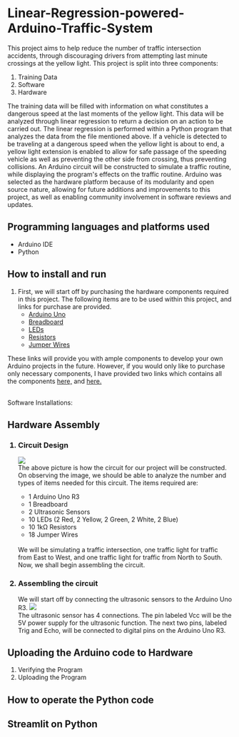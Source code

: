 # Linear-Regression-powered-Arduino-Traffic-System
This project aims to help reduce the number of traffic intersection accidents, through discouraging drivers from attempting last minute crossings at the yellow light. This project is split into three components:
<ol>
<li>
Training Data
</li>
<li>
Software
</li>
<li>
Hardware
</li>
</ol>
The training data will be filled with information on what constitutes a dangerous speed at the last moments of the yellow light. This data will be analyzed through linear regression to return a decision on an action to be carried out. The linear regression is performed within a Python program that analyzes the data from the file mentioned above. If a vehicle is detected to be traveling at a dangerous speed when the yellow light is about to end, a yellow light extension is enabled to allow for safe passage of the speeding vehicle as well as preventing the other side from crossing, thus preventing collisions. An Arduino circuit will be constructed to simulate a traffic routine, while displaying the program's effects on the traffic routine. Arduino was selected as the hardware platform because of its modularity and open source nature, allowing for future additions and improvements to this project, as well as enabling community involvement in software reviews and updates.

## Programming languages and platforms used
<ul>
<li>
Arduino IDE
</li>
<li>
Python  
</li>
</ul>

## How to install and run
<ol>
  <li>
    First, we will start off by purchasing the hardware components required in this project. The following items are to be used within this project, and links for purchase are provided.
    <ul>
      <li>
        <a href="https://www.amazon.com/ATmega328P-Arduino-Compatible-Arduino-Voltage-Compatible/dp/B0CNH9D8VJ/ref=sr_1_5?crid=301KQH9GG8JPD&dib=eyJ2IjoiMSJ9.MazmhFfn-DF8W5oyX_S-tMmyamo23ZnK5izmXEoY4SOfPqgwi8JSG4-FEPokno20LZv03zfQbFBrypHp7Um6U6mwDdOrOkMl2Ac6f2FPei99js0rVjgCa9FqnsxgtiAH-d4-L6BTfAUsJKq2F09z6IARVX2FcwoUSJo4dWlLtuxf32HjaWEx9zM3BN8psAVWZdx-PVEN9n_1cSUszzuojIrZqbJ-CraA9VLVmE6XM4t5oxSxRSavowwq8OhPbTkqh5dMokyiav3mesFF8fyUeoeh_tgq3AEitnEVD0ZZE2k.t2Hit73Zz3B-NPn_m05W4vKW-4jQRrRoKmpqbqZZaUw&dib_tag=se&keywords=arduino+uno+r3&qid=1716607435&s=electronics&sprefix=arduino+uno+r3%2Celectronics%2C217&sr=1-5">Arduino Uno</a>
      </li>
      <li>
        <a href="https://www.amazon.com/DEYUE-breadboard-Set-Prototype-Board/dp/B07LFD4LT6/ref=sr_1_3?crid=24ZV8GYXJCE5X&dib=eyJ2IjoiMSJ9.0XjhQpvsxVGvVwki4XDjTdziZtM7NtJzJKlf3z7Il1QmzRSz_j9yeoNHP2hXpFnmgeCc4MOwWlHv2ezk8d1UJuR5fH1-r-5-Q2f62ZiWHZz8mkZT27zlzVrO9uzGhQ1HCKFJpLOUruIqnFm-ZAPDkOTnRmZCbFvzN_L5GNxmUIXYXelAoI3YuUMhzgI9-B3D3ZKmKurZ67hhL97GEwuQRUQbhUPHR__oj6UCzMjmDsM.jK8x94-HZKVr9tUCIAAljNYZijbNrj7ZmfLcmO_7AGg&dib_tag=se&keywords=breadboard&qid=1717022815&sprefix=breadboard%2Caps%2C105&sr=8-3">Breadboard</a>
      </li>
      <li>
        <a href="https://www.amazon.com/MCIGICM-Circuit-Assorted-Science-Experiment/dp/B07PG84V17/ref=sr_1_3?dib=eyJ2IjoiMSJ9.b7ufUOS8MkW6Hm7aEmixGNbvN1ezApUaqucbPDD4HeBIzkA25YUIp5ZJJtzq8H9E9bTt3kPL8sVLBKUkVO8OdIYjwy73Q2Wu_cA3pTsKAZRSkMsvVRVd72OEFWMeK2EZiuMQ9TjT3A6DC63Unc4hQ5gkXPYISbbpKzKYiwy_E9yCHqWiUMTyWRbTZzIWk0hSPkRury-qObKYuiLQHOty-nGZwNI6WtHQo45LcWqt0Lo.UoAm4TrwEVEGWTLQbBMnPAa8sU4yNN58YdN0Nq0zAt0&dib_tag=se&keywords=led%2Barduino&qid=1716771681&sr=8-3&th=1">LEDs</a>
      </li>
      <li>
        <a href="https://www.amazon.com/Resistors-Assortment-Tolerance-Excellently-Breadboards/dp/B07D2Z45CG/ref=sr_1_3?crid=HVZ7MF2HYZ48&dib=eyJ2IjoiMSJ9.NkKUS8ov2i3GlBJLPLMMHxZ9Q0psaPXkJQdAAbDEu3Xvqn_2_5a1KLkVUcKNSCmVywiPR-9bcmGI-QbR7JHrIL7XKWFfNHluUqIr_zBHzUfCTM0l98KgN1h06mLgwMzPJchhbsJVoplyDk89IboM16xaVGHA1Dgea768HupZKXv9xmN1flPdSTRq6irSuyUdk259XjwRJuomsplNw2XdI8ESU6JF73ythoQHTA_HIr4._iicuXApAkztkvDy8owN4ImVy5ZUfFEpMKf-psij17g&dib_tag=se&keywords=arduino+resistors&qid=1716771842&sprefix=arduino+resistors%2Caps%2C109&sr=8-3">Resistors</a>
      </li>
      <li>
        <a href="https://www.amazon.com/Elegoo-EL-CP-004-Multicolored-Breadboard-arduino/dp/B01EV70C78/ref=sr_1_3?crid=22L7ZG39IF9BB&dib=eyJ2IjoiMSJ9.tjHxIQLJsk16_0YVtUGN6aqwkJL6hCuidHoQKI-5vjtAbcUgEXc1QlyA-u9wgMq1wuzWBSEktVpkES_WXYoLPKRPeoMZ_ocMmyMZL_sAF84FFbZk8OarpZdLajR7eha1KoReeCWebPvBNv8hagoolVYMz6imh2GBju0rQ8QLSeyEGFQE3olMW6EqxuKdR_hIx4MhjoehNI22LmQq7FYTAxrBJJ_QlHhBXnhGHD9UCZOjtee6UPo-YzjBOFwrYXAnypPAtpI1hQSLdbE84a0u6ISHnYanqEkiDLU1S_WCl_k.jAdH5ExcokVXXo2SExEjZaqlWRyIHHUh5MycKXGlN3M&dib_tag=se&keywords=arduino+jumper+wires&qid=1716771996&s=electronics&sprefix=arduino+jumper+wires%2Celectronics%2C103&sr=1-3">Jumper Wires</a>
      </li>
    </ul>
  </li>
</ol>
These links will provide you with ample components to develop your own Arduino projects in the future. However, if you would only like to purchase only necessary components, I have provided two links which contains all the components <a href="https://www.amazon.com/ELEGOO-Starter-Tutorial-Compatible-Official/dp/B01DGD2GAO/ref=sr_1_6?crid=3HA2POT1HH3K8&dib=eyJ2IjoiMSJ9.3XHFL9OmzekFEUMRY5K2AiEfMKfKczWMZNuDBQjgbkdbusYGfNhLUab0ubEPpN2CLsRSw-cRDL4_KULt7OIQZDNIjd2qcE4-ZQxq7dEa6P8d0hv6g6nh9UwNwThDrS_mpLJVi3FaPxS7abQoR5vm1FJrcUsBoiRS7KjxF8tXK1E_BOcy5YTbJ7aT51VNsrbJSMBVe9jn7s0tVkjgiJHSKgTGALyGoVERbPqtfToR94I.3bnUYphXJdK9_Z7VPmYoaUG20kAgZY4alalE7r7ELxU&dib_tag=se&keywords=arduino+set&qid=1717023169&sprefix=arduino+set%2Caps%2C94&sr=8-6">here,</a> and <a href="https://www.amazon.com/WWZMDiB-HC-SR04-Ultrasonic-Distance-Measuring/dp/B0B1MJJLJP/ref=sr_1_4?crid=CM0CMPV2T2XB&dib=eyJ2IjoiMSJ9.E2SIkElJhtFWCJCHL5Q6YwwtxyRhETnroFHfs4vAAJODiudL5DQ5XWsGLO8SrIjE0JxzpGDVqTVQ1FoTTNDt5ypj1E1RjN3u0jCxepAAUDaZ2wISH9mwi1WyMutVsjsnBkZaNNhML0sVAGAq60QrYva7RS5xVlqkWqdUxB8uvGKKBdLYVTm4wGW1LOG6YB8zPKREUQlLvSuZoGjnAnR7OBhxXAZBVeKiLwFI33_dLE07kxqh5c5ikTs7o7z9yJG2mIEZUlMC1GL_3C4ON95tK140rRLV9TB0aALvfzprx7A.ZeX_KoRGiA3zarfbFBxXYorY068Lf4EB-m2S0UGTgpA&dib_tag=se&keywords=arduino+ultrasonic&qid=1717023250&sprefix=%2Caps%2C116&sr=8-4">here.</a><br><br>

Software Installations:

## Hardware Assembly
<ol>
  <h3><li>Circuit Design</li></h3>
     <img src="https://github.com/Khant-Khine/Linear-Regression-powered-Arduino-Traffic-System/assets/155600182/3e85be32-5e0f-470b-984e-01f715013973"><br>
  The above picture is how the circuit for our project will be constructed. On observing the image, we should be able to analyze the number and types of items needed for this circuit. The items required are:
  <ul>
    <li>1 Arduino Uno R3</li>
    <li>1 Breadboard</li>
    <li>2 Ultrasonic Sensors</li>
    <li>10 LEDs (2 Red, 2 Yellow, 2 Green, 2 White, 2 Blue)</li>
    <li>10 1kΩ Resistors</li>
    <li>18 Jumper Wires</li>
  </ul>
  <br>
  We will be simulating a traffic intersection, one traffic light for traffic from East to West, and one traffic light for traffic from North to South. Now, we shall begin assembling the circuit.<br>
  <h3><li>Assembling the circuit</li></h3>
  We will start off by connecting the ultrasonic sensors to the Arduino Uno R3.
  <img src="https://github.com/Khant-Khine/Linear-Regression-powered-Arduino-Traffic-System/assets/155600182/19e2467f-3d45-415c-b969-442d8539af59">
  <br>
  The ultrasonic sensor has 4 connections. The pin labeled Vcc will be the 5V power supply for the ultrasonic function. The next two pins, labeled Trig and Echo, will be connected to digital pins on the Arduino Uno R3. 
</ol>

## Uploading the Arduino code to Hardware
<ol>
  <li>Verifying the Program</li>
  <li>Uploading the Program</li>
</ol>

## How to operate the Python code

## Streamlit on Python


